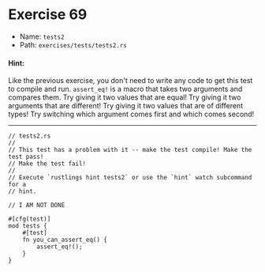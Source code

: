 # Exercise 69

- Name: ```tests2```
- Path: ```exercises/tests/tests2.rs```
#### Hint: 

Like the previous exercise, you don't need to write any code to get this test to compile and
run. `assert_eq!` is a macro that takes two arguments and compares them. Try giving it two
values that are equal! Try giving it two arguments that are different! Try giving it two values
that are of different types! Try switching which argument comes first and which comes second!


---



```rust,editable
// tests2.rs
//
// This test has a problem with it -- make the test compile! Make the test pass!
// Make the test fail!
//
// Execute `rustlings hint tests2` or use the `hint` watch subcommand for a
// hint.

// I AM NOT DONE

#[cfg(test)]
mod tests {
    #[test]
    fn you_can_assert_eq() {
        assert_eq!();
    }
}

```
